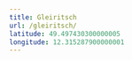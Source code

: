 ```yaml
---
title: Gleiritsch
url: /gleiritsch/
latitude: 49.497430300000005
longitude: 12.315287900000001
---
```

